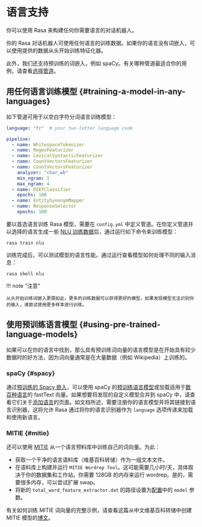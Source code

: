 # 语言支持

你可以使用 Rasa 来构建任何你需要语言的对话机器人。

你的 Rasa 对话机器人可使用任何语言的训练数据。如果你的语言没有词嵌入，可以使用提供的数据从头开始训练特征化器。

此外，我们还支持预训练的词嵌入，例如 spaCy。有关哪种管道最适合你的用例，请查看[选择管道](/tuning-your-model#how-to-choose-a-pipeline)。

## 用任何语言训练模型 {#training-a-model-in-any-languages}

如下管道可用于以空白字符分词语言训练模型：

```yaml
language: "fr"  # your two-letter language code

pipeline:
  - name: WhitespaceTokenizer
  - name: RegexFeaturizer
  - name: LexicalSyntacticFeaturizer
  - name: CountVectorsFeaturizer
  - name: CountVectorsFeaturizer
    analyzer: "char_wb"
    min_ngram: 1
    max_ngram: 4
  - name: DIETClassifier
    epochs: 100
  - name: EntitySynonymMapper
  - name: ResponseSelector
    epochs: 100
```

要以首选语言训练 Rasa 模型，需要在 `config.yml` 中定义管道。在你定义管道并以选择的语言生成一些 [NLU 训练数据](/training-data-format)后，通过运行如下命令来训练模型：

```shell
rasa train nlu
```

训练完成后，可以测试模型的语言性能。通过运行查看模型如何处理不同的输入消息：

```shell
rasa shell nlu
```

!!! note "注意"

    从头开始训练词嵌入更需如此，更多的训练数据可以获得更好的模型。如果发现模型无法识别你的输入，请尝试使用更多样本进行训练。

## 使用预训练语言模型 {#using-pre-trained-language-models}

如果可以在你的语言中找到，那么具有预训练词向量的语言模型是在开始具有较少数据时的好方法，因为词向量通常是在大量数据（例如 Wikipedia）上训练的。

### spaCy {#spacy}

通过[预训练的 Spacy 嵌入](/components#spacynlp)，可以使用 spaCy 的[预训练语言模型](https://spacy.io/usage/models#languages)或加载适用于[数百种语言](https://github.com/facebookresearch/fastText/blob/master/docs/crawl-vectors.md)的 fastText 向量。如果想要将发现的自定义模型合并到 spaCy 中，请查看它们关于[添加语言](https://spacy.io/docs/usage/adding-languages)的页面。如文档所述，需要注册你的语言模型并将其链接到语言识别器，这将允许 Rasa 通过将你的语言识别器作为 `language` 选项传递来加载和使用新语言。

### MITIE {#mitie}

还可以使用 [MITIE](/components#mitienlp) 从一个语言预料库中训练自己的词向量。为此：

- 获取一个干净的语言语料库（维基百科转储）作为一组文本文件。
- 在语料库上构建并运行 `MITIE Wordrep Tool`。这可能需要几小时/天，具体取决于你的数据集和工作站。你需要 128GB 的内存来运行 wordrep。是的，需要很多内存，可以尝试扩展 swap。
- 将新的 `total_word_feature_extractor.dat` 的路径设置为[配置](/components#mitienlp)中的 `model` 参数。

有关如何训练 MITIE 词向量的完整示例，请查看这篇从中文维基百科转储中创建 MITIE 模型的[博文](http://www.crownpku.com/2017/07/27/%E7%94%A8Rasa_NLU%E6%9E%84%E5%BB%BA%E8%87%AA%E5%B7%B1%E7%9A%84%E4%B8%AD%E6%96%87NLU%E7%B3%BB%E7%BB%9F.html)。
